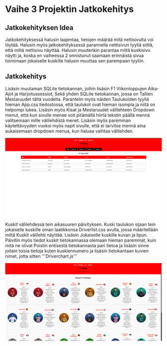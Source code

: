 # Vaihe 3 Projektin Jatkokehitys

## Jatkokehityksen Idea
Jatkokehityksessä halusin laajentaa, tietojen määrää mitä nettisivulta voi löytää.
Halusin myös jatkokehityksessä parannella nettisivun tyyliä siittä, että miltä nettisivu näyttää. Halusin muutenkin parantaa miltä kuskisivu näytti ja, koska en vaiheessa 2 onnistunut saamaan erinnäistä sivua toimimaan jokaiselle kuskille halusin muuttaa sen parempaan tyyliin.
## Jatkokehitys
Lisäsin muutaman SQLite tietokannan, joihin lisäsin F1 Viikonloppujen Aika-Ajot ja Harjoitussessiot, Sekä yhden SQLite tietokannan, jossa on Tallien Mestaruudet tältä vuodelta. Parantelin myös näiden Taulukoiden tyyliä hieman App.css tiedostossa, että taulukot ovat hieman isompia ja niitä on helpompi lukea.
Lisäsin myös Kisat ja Mestaruudet välilehteen Dropdown menut, että kun sivulle menee voit pitämällä hiirtä tekstin päällä mennä valitsemaan mille välilehdistä menet. Lisäsin myös paremman käytettävyyden vuoksi myös napit sivulle, että ei tarvitse mennä aina aukaisemaan dropdown menua, kun haluaa vaihtaa välilehden.

![alt text](image-7.png)

Kuskit välilehdessä tein aikasuuren päivityksen. Kuski taulukon sijaan tein jokaiselle kuskille oman laatikkonsa Driverlist.css avulla, jossa määritellään miltä Kuskit välilehti näyttää.
Lisäsin Jokaiselle kuskille kuvan ja lipun. Päivitin myös tiedot kuskit tietokannassa olemaan hieman paremmat, kuin mitä ne olivat Poistin entisestä tietokannasta pari tietoa ja lisäsin sinne joitain toisia tietoja kuten kuskiennumero ja lisäsin tietokantaan kuvien nimet, jotta sitten '''Driverchart.js'''

![alt text](image-6.png)